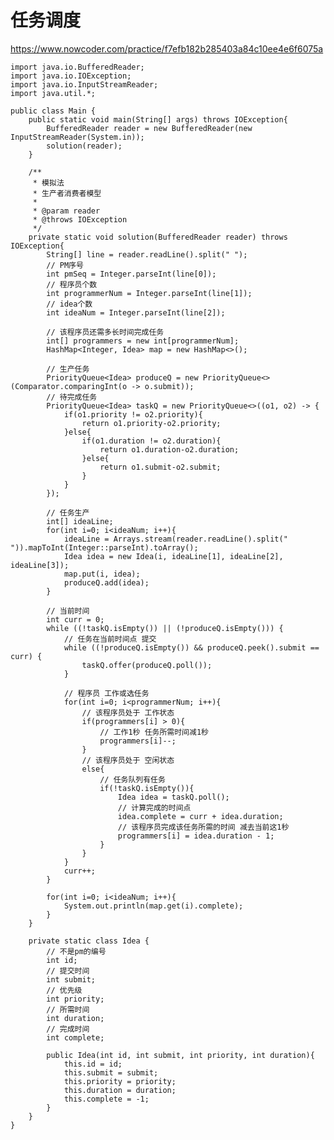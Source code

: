 # 任务调度
https://www.nowcoder.com/practice/f7efb182b285403a84c10ee4e6f6075a

    import java.io.BufferedReader;
    import java.io.IOException;
    import java.io.InputStreamReader;
    import java.util.*;
    
    public class Main {
        public static void main(String[] args) throws IOException{
            BufferedReader reader = new BufferedReader(new InputStreamReader(System.in));
            solution(reader);
        }
    
        /**
         * 模拟法
         * 生产者消费者模型
         * 
         * @param reader
         * @throws IOException
         */
        private static void solution(BufferedReader reader) throws IOException{
            String[] line = reader.readLine().split(" ");
            // PM序号
            int pmSeq = Integer.parseInt(line[0]);
            // 程序员个数
            int programmerNum = Integer.parseInt(line[1]);
            // idea个数
            int ideaNum = Integer.parseInt(line[2]);
    
            // 该程序员还需多长时间完成任务
            int[] programmers = new int[programmerNum];
            HashMap<Integer, Idea> map = new HashMap<>();
    
            // 生产任务
            PriorityQueue<Idea> produceQ = new PriorityQueue<>(Comparator.comparingInt(o -> o.submit));
            // 待完成任务
            PriorityQueue<Idea> taskQ = new PriorityQueue<>((o1, o2) -> {
                if(o1.priority != o2.priority){
                    return o1.priority-o2.priority;
                }else{
                    if(o1.duration != o2.duration){
                        return o1.duration-o2.duration;
                    }else{
                        return o1.submit-o2.submit;
                    }
                }
            });
    
            // 任务生产
            int[] ideaLine;
            for(int i=0; i<ideaNum; i++){
                ideaLine = Arrays.stream(reader.readLine().split(" ")).mapToInt(Integer::parseInt).toArray();
                Idea idea = new Idea(i, ideaLine[1], ideaLine[2], ideaLine[3]);
                map.put(i, idea);
                produceQ.add(idea);
            }
    
            // 当前时间
            int curr = 0;
            while ((!taskQ.isEmpty()) || (!produceQ.isEmpty())) {
                // 任务在当前时间点 提交
                while ((!produceQ.isEmpty()) && produceQ.peek().submit == curr) {
                    taskQ.offer(produceQ.poll());
                }
    
                // 程序员 工作或选任务
                for(int i=0; i<programmerNum; i++){
                    // 该程序员处于 工作状态
                    if(programmers[i] > 0){
                        // 工作1秒 任务所需时间减1秒
                        programmers[i]--;
                    }
                    // 该程序员处于 空闲状态
                    else{
                        // 任务队列有任务
                        if(!taskQ.isEmpty()){
                            Idea idea = taskQ.poll();
                            // 计算完成的时间点
                            idea.complete = curr + idea.duration;
                            // 该程序员完成该任务所需的时间 减去当前这1秒
                            programmers[i] = idea.duration - 1;
                        }
                    }
                }
                curr++;
            }
    
            for(int i=0; i<ideaNum; i++){
                System.out.println(map.get(i).complete);
            }
        }
    
        private static class Idea {
            // 不是pm的编号
            int id;
            // 提交时间
            int submit;
            // 优先级
            int priority;
            // 所需时间
            int duration;
            // 完成时间
            int complete;
    
            public Idea(int id, int submit, int priority, int duration){
                this.id = id;
                this.submit = submit;
                this.priority = priority;
                this.duration = duration;
                this.complete = -1;
            }
        }
    }
    

